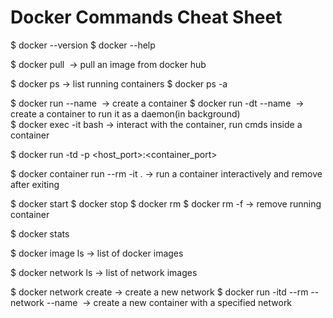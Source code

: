 #          Docker Commands Cheat Sheet 

$ docker --version 
$ docker --help

$ docker pull <image>   -> pull an image from docker hub 

$ docker ps  -> list running containers 
$ docker ps -a 

$ docker run --name <container> <image>   -> create a container 
$ docker run -dt --name <container> <image>  -> create a container to run it as a daemon(in background)  
$ docker exec -it <container> bash  -> interact with the container, run cmds inside a container 

$ docker run -td -p <host_port>:<container_port> 
<image> 

$ docker container run --rm -it <image>.  -> run a container interactively and remove after exiting 

$ docker start <container>
$ docker stop <container>
$ docker rm <container>
$ docker rm -f <container>   -> remove running container

$ docker stats 

$ docker image ls    -> list of docker images 

$ docker network ls     -> list of network images 

$ docker network create <networkname>      -> create a new network 
$ docker run -itd --rm --network <network> --name <container> <image>    -> create a new container with a specified network 

